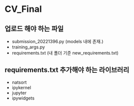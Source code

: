 # CV_Final

## 업로드 해야 하는 파일
- submission_20221396.py (models 내에 존재.)
- training_args.py
- requirements.txt (내 폴더 기준 new_requirements.txt)

## requirements.txt 추가해야 하는 라이브러리
- natsort
- ipykernel
- jupyter
- ipywidgets
